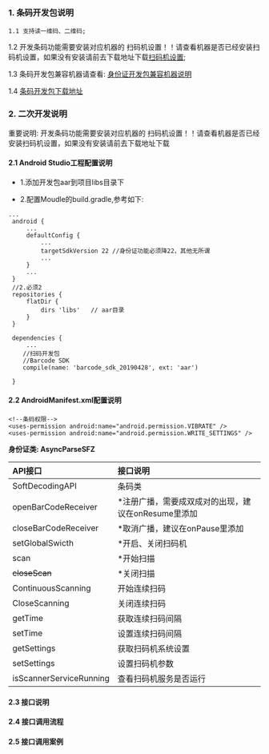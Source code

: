 ### 1. 条码开发包说明

    1.1 支持读一维码、二维码;

   1.2 开发条码功能需要安装对应机器的 扫码机设置！！请查看机器是否已经安装扫码机设置，如果没有安装请前去下载地址下载﻿[扫码机设置](https://coding.net/u/CoreWise/p/SDK/git);

   1.3 条码开发包兼容机器请查看: [身份证开发包兼容机器说明](https://coding.net/u/CoreWise/p/SDK/git)

   1.4 [条码开发包下载地址](https://coding.net/u/CoreWise/p/SDK/git)


### 2. 二次开发说明

重要说明: 开发条码功能需要安装对应机器的 扫码机设置！！请查看机器是否已经安装扫码机设置，如果没有安装请前去下载地址下载﻿

#### 2.1 Android Studio工程配置说明

- 1.添加开发包aar到项目libs目录下

- 2.配置Moudle的build.gradle,参考如下:


```
...
 android {
     ...
     defaultConfig {
         ...
         targetSdkVersion 22 //身份证功能必须降22，其他无所谓
         ...
     }
     ...
 }
 //2.必须2
 repositories {
     flatDir {
         dirs 'libs'   // aar目录
     }
 }

 dependencies {
     ...
    //扫码开发包
    //Barcode SDK
    compile(name: 'barcode_sdk_20190428', ext: 'aar')

 }
```

#### 2.2 AndroidManifest.xml配置说明

```
<!--条码权限-->
<uses-permission android:name="android.permission.VIBRATE" />
<uses-permission android:name="android.permission.WRITE_SETTINGS" />

```

**身份证类: AsyncParseSFZ**


| API接口 | 接口说明 |
| :----- | :---- |
|SoftDecodingAPI|条码类
|openBarCodeReceiver|*注册广播，需要成双成对的出现，建议在onResume里添加
|closeBarCodeReceiver|*取消广播，建议在onPause里添加
|setGlobalSwicth|*开启、关闭扫码机
|scan|*开始扫描
|~~closeScan~~|*关闭扫描
|ContinuousScanning|开始连续扫码
|CloseScanning|关闭连续扫码
|getTime|获取连续扫码间隔
|setTime|设置连续扫码间隔
|getSettings|获取扫码机系统设置
|setSettings|设置扫码机参数
|isScannerServiceRunning|查看扫码机服务是否运行




#### 2.3  接口说明



#### 2.4 接口调用流程


#### 2.5 接口调用案例